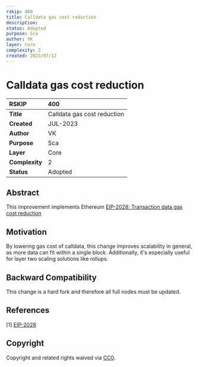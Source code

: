 ```yaml
---
rskip: 400
title: Calldata gas cost reduction
description: 
status: Adopted
purpose: Sca
author: VK
layer: Core
complexity: 2
created: 2023/07/12
---
```

# Calldata gas cost reduction


|RSKIP          | 400 |
| :------------ |:-------------|
|**Title**      |Calldata gas cost reduction|
|**Created**    |JUL-2023 |
|**Author**     |VK |
|**Purpose**    |Sca |
|**Layer**      |Core |
|**Complexity** |2 |
|**Status**     |Adopted |


## Abstract

This improvement implements Ethereum [EIP-2028: Transaction data gas cost reduction](https://eips.ethereum.org/EIPS/eip-2028)

## Motivation

By lowering gas cost of calldata, this change improves scalability in general, as more data can fit within a single
block. Additionally, it's especially useful for layer two scaling solutions like rollups.

## Backward Compatibility

This change is a hard fork and therefore all full nodes must be updated.

## References

[1] [EIP-2028](https://eips.ethereum.org/EIPS/eip-2028)

## Copyright

Copyright and related rights waived via [CC0](https://creativecommons.org/publicdomain/zero/1.0/).
